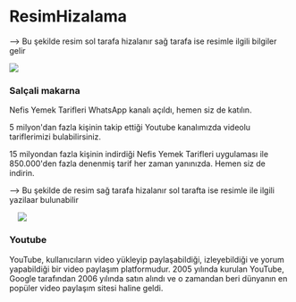 # ResimHizalama
--> Bu şekilde resim sol tarafa hizalanır sağ tarafa ise resimle ilgili bilgiler gelir 
<div class="container mt-5">
               <img src="salcali-makarna-f60e9ce7-6ad0-49ab-8dae-a3f6aa385734.jpg " class="rounded float-start w-25 h-25" style="margin-right: 15px;">
               <h3 class="text-dark">Salçali makarna</h3>
<p class="text-dark">Nefis Yemek Tarifleri WhatsApp kanalı açıldı, hemen siz de katılın.

5 milyon'dan fazla kişinin takip ettiği Youtube kanalımızda videolu tariflerimizi bulabilirsiniz.

15 milyondan fazla kişinin indirdiği Nefis Yemek Tarifleri uygulaması ile 850.000'den fazla denenmiş tarif her zaman yanınızda. Hemen siz de indirin.
</p>
</div>


--> Bu şekilde de resim sağ tarafa hizalanır sol tarafta ise resimle ile ilgili yazilaar bulunabilir 
<div class="container mt-5">
            <img src="youtube-5931353_1280.jpg" class="rounded float-end w-25 h-25" style="margin-left: 15px;">
            <h3 class="text-dark fw-bolder">Youtube</h3>
<p class="text-dark">YouTube, kullanıcıların video yükleyip paylaşabildiği, 
  izleyebildiği ve yorum yapabildiği bir video paylaşım platformudur. 
  2005 yılında kurulan 
  YouTube, Google tarafından 2006 yılında satın alındı ve o zamandan beri dünyanın en popüler video paylaşım sitesi haline geldi.
</p></div>

